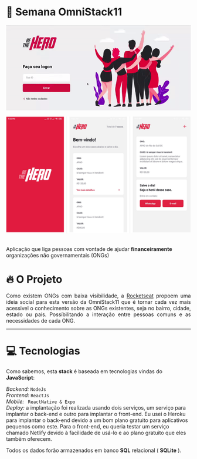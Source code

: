 # :rocket: Semana OmniStack11

<p align="center">
  <img width="1000" src="https://github.com/theusdev/bethehero/blob/master/screenshot/modeloWeb.gif">
</p>
<p align="center">
  <img width="1000" src="https://github.com/theusdev/bethehero/blob/master/screenshot/modeloApp.jpg">
</p>
                                                                                                      
<br> Aplicação que liga pessoas com vontade de ajudar __financeiramente__ organizações não governamentais (ONGs) <br>

# 🔥 O Projeto
<p align="justify">
  Como existem ONGs com baixa visibilidade, a <a href="https://github.com/Rocketseat">Rocketseat</a> propoem
uma ideia social para esta versão da OmniStack11 que é tornar cada vez mais acessivel o conhecimento
sobre as ONGs existentes, seja no bairro, cidade, estado ou país. Possíbilitando a interação entre
pessoas comuns e as necessidades de cada ONG.
</p>
<hr>

# :computer: Tecnologias

Como sabemos, esta __stack__ é baseada em tecnologias vindas do __JavaScript__:

_Backend:_ ``` NodeJs ```<br>
_Frontend:_ ``` ReactJs ```<br>
_Mobile:_ ``` ReactNative & Expo```<br>
_Deploy:_ a implantação foi realizada usando dois serviços, um serviço para implantar o back-end e outro para implantar o front-end.
Eu usei o Heroku para implantar o back-end devido a um bom plano gratuito para aplicativos pequenos como este. 
Para o front-end, eu queria testar um serviço chamado Netlify devido à facilidade de usá-lo e ao plano gratuito que eles também oferecem.

Todos os dados forão armazenados em banco __SQL__ relacional ( __SQLite__ ).

